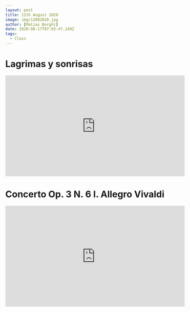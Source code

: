 ```yaml
---
layout: post
title: 12th August 2020
image: img/12082020.jpg
author: [Matias Borghi]
date: 2020-08-17T07:03:47.149Z
tags:
  - Class
---
```


# Lagrimas y sonrisas

<iframe width="560" height="315" src="https://www.youtube.com/embed/-rmeJO2UHlg" frameborder="0" allow="accelerometer; autoplay; encrypted-media; gyroscope; picture-in-picture" allowfullscreen></iframe>

# Concerto Op. 3 N. 6 I. Allegro Vivaldi

<iframe width="560" height="315" src="https://www.youtube.com/embed/R2igfOGqKKc" frameborder="0" allow="accelerometer; autoplay; encrypted-media; gyroscope; picture-in-picture" allowfullscreen></iframe>